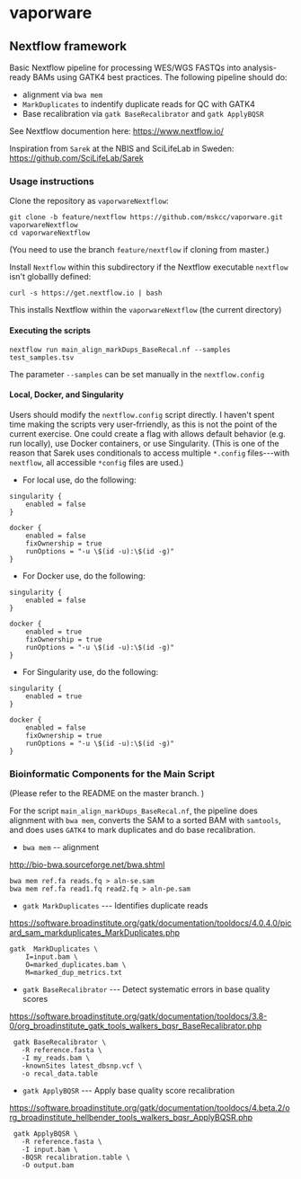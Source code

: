 # vaporware

## Nextflow framework

Basic Nextflow pipeline for processing WES/WGS FASTQs into analysis-ready BAMs using GATK4 best practices. The following pipeline should do:

* alignment via `bwa mem`
* `MarkDuplicates` to indentify duplicate reads for QC with GATK4
* Base recalibration via `gatk BaseRecalibrator` and `gatk ApplyBQSR`

See Nextflow documention here: 
https://www.nextflow.io/

Inspiration from `Sarek` at the NBIS and SciLifeLab in Sweden:
https://github.com/SciLifeLab/Sarek

### Usage instructions

Clone the repository as `vaporwareNextflow`:

```
git clone -b feature/nextflow https://github.com/mskcc/vaporware.git  vaporwareNextflow
cd vaporwareNextflow
```

(You need to use the branch `feature/nextflow` if cloning from master.)

Install `Nextflow` within this subdirectory if the Nextflow executable `nextflow` isn't globallly defined:

```
curl -s https://get.nextflow.io | bash 
```

This installs Nextflow within the `vaporwareNextflow` (the current directory)

#### Executing the scripts

```
nextflow run main_align_markDups_BaseRecal.nf --samples test_samples.tsv
```

The parameter `--samples` can be set manually in the `nextflow.config`

#### Local, Docker, and Singularity

Users should modify the `nextflow.config` script directly. I haven't spent time making the scripts very user-frriendly, as this is not the point of the current exercise. One could create a flag with allows default behavior (e.g. run locally), use Docker containers, or use Singularity. (This is one of the reason that Sarek uses conditionals to access multiple `*.config` files---with `nextflow`, all accessible `*config` files are used.)

* For local use, do the following:

```
singularity {
    enabled = false
}

docker {
    enabled = false
    fixOwnership = true   
    runOptions = "-u \$(id -u):\$(id -g)"
}
```

* For Docker use, do the following:

```
singularity {
    enabled = false
}

docker {
    enabled = true
    fixOwnership = true   
    runOptions = "-u \$(id -u):\$(id -g)"
}
```

* For Singularity use, do the following:

```
singularity {
    enabled = true
}

docker {
    enabled = false
    fixOwnership = true   
    runOptions = "-u \$(id -u):\$(id -g)"
}
```



### Bioinformatic Components for the Main Script

(Please refer to the README on the master branch. )

For the script `main_align_markDups_BaseRecal.nf`, the pipeline does alignment with `bwa mem`, converts the SAM to a sorted BAM with `samtools`, and does uses `GATK4` to mark duplicates and do base recalibration. 

* `bwa mem` -- alignment

http://bio-bwa.sourceforge.net/bwa.shtml

```
bwa mem ref.fa reads.fq > aln-se.sam
bwa mem ref.fa read1.fq read2.fq > aln-pe.sam
```

* `gatk MarkDuplicates` --- Identifies duplicate reads 


https://software.broadinstitute.org/gatk/documentation/tooldocs/4.0.4.0/picard_sam_markduplicates_MarkDuplicates.php

```
gatk  MarkDuplicates \ 
    I=input.bam \ 
    O=marked_duplicates.bam \ 
    M=marked_dup_metrics.txt
```

* `gatk BaseRecalibrator` --- Detect systematic errors in base quality scores

https://software.broadinstitute.org/gatk/documentation/tooldocs/3.8-0/org_broadinstitute_gatk_tools_walkers_bqsr_BaseRecalibrator.php

```
 gatk BaseRecalibrator \
   -R reference.fasta \
   -I my_reads.bam \
   -knownSites latest_dbsnp.vcf \
   -o recal_data.table
 ```


* `gatk ApplyBQSR` --- Apply base quality score recalibration

https://software.broadinstitute.org/gatk/documentation/tooldocs/4.beta.2/org_broadinstitute_hellbender_tools_walkers_bqsr_ApplyBQSR.php

```
 gatk ApplyBQSR \
   -R reference.fasta \
   -I input.bam \
   -BQSR recalibration.table \
   -O output.bam
 
 ```